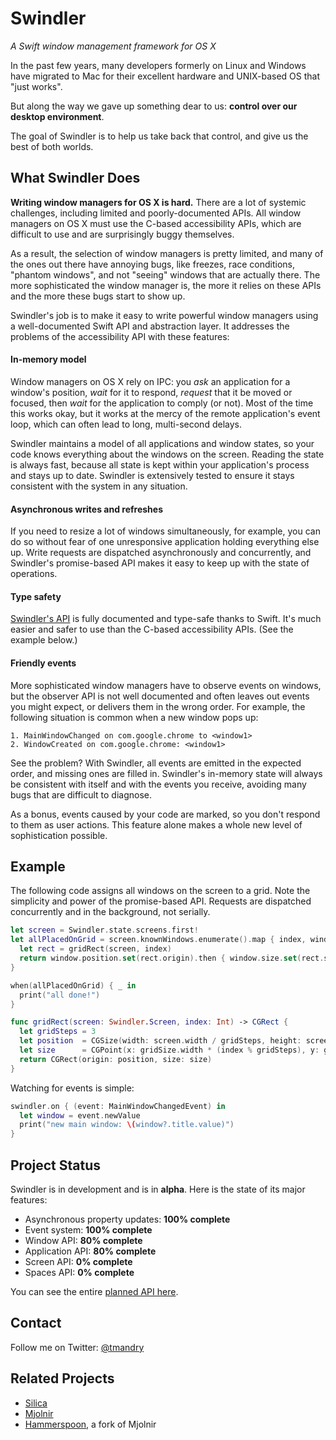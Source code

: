 # Swindler
_A Swift window management framework for OS X_

In the past few years, many developers formerly on Linux and Windows have migrated to Mac for their
excellent hardware and UNIX-based OS that "just works".

But along the way we gave up something dear to us: **control over our desktop environment**.

The goal of Swindler is to help us take back that control, and give us the best of both worlds.

## What Swindler Does

**Writing window managers for OS X is hard.** There are a lot of systemic challenges, including limited
and poorly-documented APIs. All window managers on OS X must use the C-based accessibility APIs, which
are difficult to use and are surprisingly buggy themselves.

As a result, the selection of window managers is pretty limited, and many of the ones out there have
annoying bugs, like freezes, race conditions, "phantom windows", and not "seeing" windows that are
actually there. The more sophisticated the window manager is, the more it relies on these APIs and
the more these bugs start to show up.

Swindler's job is to make it easy to write powerful window managers using a well-documented Swift
API and abstraction layer. It addresses the problems of the accessibility API with these features:

#### In-memory model

Window managers on OS X rely on IPC: you _ask_ an application for a window's position, _wait_ for it
to respond, _request_ that it be moved or focused, then _wait_ for the application to comply (or
not). Most of the time this works okay, but it works at the mercy of the remote application's event
loop, which can often lead to long, multi-second delays.

Swindler maintains a model of all applications and window states, so your code knows everything
about the windows on the screen. Reading the state is always fast, because all state is kept within
your application's process and stays up to date. Swindler is extensively tested to ensure it stays
consistent with the system in any situation.

#### Asynchronous writes and refreshes

If you need to resize a lot of windows simultaneously, for example, you can do so without fear of
one unresponsive application holding everything else up. Write requests are dispatched
asynchronously and concurrently, and Swindler's promise-based API makes it easy to keep up with the
state of operations.

#### Type safety

[Swindler's API](https://github.com/tmandry/Swindler/blob/master/Swindler/Swindler/API.swift) is
fully documented and type-safe thanks to Swift. It's much easier and safer to use than the C-based
accessibility APIs. (See the example below.)

#### Friendly events

More sophisticated window managers have to observe events on windows, but the observer API is
not well documented and often leaves out events you might expect, or delivers them in the wrong order.
For example, the following situation is common when a new window pops up:

```
1. MainWindowChanged on com.google.chrome to <window1>
2. WindowCreated on com.google.chrome: <window1>
```

See the problem? With Swindler, all events are emitted in the expected order, and missing ones are
filled in. Swindler's in-memory state will always be consistent with itself and with the events you
receive, avoiding many bugs that are difficult to diagnose.

As a bonus, events caused by your code are marked, so you don't respond to them as user actions.
This feature alone makes a whole new level of sophistication possible.

## Example

The following code assigns all windows on the screen to a grid. Note the simplicity and power of the
promise-based API. Requests are dispatched concurrently and in the background, not serially.

```swift
let screen = Swindler.state.screens.first!
let allPlacedOnGrid = screen.knownWindows.enumerate().map { index, window in
  let rect = gridRect(screen, index)
  return window.position.set(rect.origin).then { window.size.set(rect.size) }
}

when(allPlacedOnGrid) { _ in
  print("all done!")
}

func gridRect(screen: Swindler.Screen, index: Int) -> CGRect {
  let gridSteps = 3
  let position  = CGSize(width: screen.width / gridSteps, height: screen.height / gridSteps)
  let size      = CGPoint(x: gridSize.width * (index % gridSteps), y: gridSize.height * (index / gridSteps))
  return CGRect(origin: position, size: size)
}
```

Watching for events is simple:

```swift
swindler.on { (event: MainWindowChangedEvent) in
  let window = event.newValue
  print("new main window: \(window?.title.value)")
}
```

## Project Status

Swindler is in development and is in **alpha**. Here is the state of its major features:

- Asynchronous property updates: **100% complete**
- Event system: **100% complete**
- Window API: **80% complete**
- Application API: **80% complete**
- Screen API: **0% complete**
- Spaces API: **0% complete**

You can see the entire [planned API here](https://github.com/tmandry/Swindler/blob/master/Swindler/Swindler/API.swift).

## Contact

Follow me on Twitter: [@tmandry](https://twitter.com/tmandry)

## Related Projects

- [Silica](https://github.com/ianyh/Silica)
- [Mjolnir](https://github.com/sdegutis/mjolnir)
- [Hammerspoon](https://github.com/Hammerspoon/hammerspoon), a fork of Mjolnir
